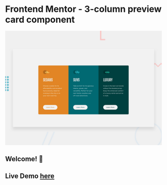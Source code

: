 # Frontend Mentor - 3-column preview card component

![Design preview for the 3-column preview card component coding challenge](./design/desktop-preview.jpg)

## Welcome! 👋
<h2>Live Demo <a href="https://ahmedseleem480.github.io/front-end-mentor-challenge-1/">here</a></h2>
